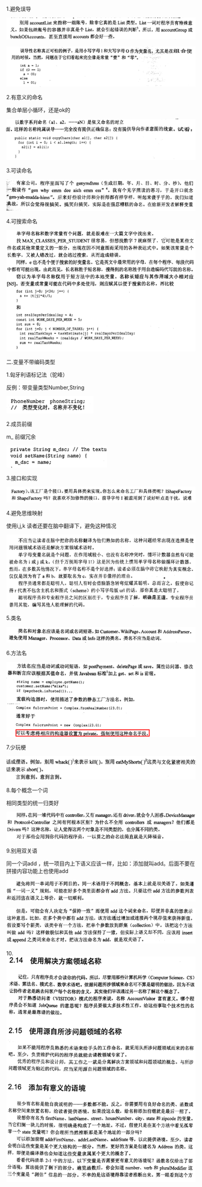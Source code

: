 1.避免误导

![image-20211106113912935](https://raw.githubusercontent.com/codecodeabc/Note-len/main/img/202111061139999.png)



![image-20211106113925992](https://raw.githubusercontent.com/codecodeabc/Note-len/main/img/202111061139036.png)



2.有意义的命名

集合单层小循环，还是ok的

![image-20211106114047212](https://raw.githubusercontent.com/codecodeabc/Note-len/main/img/202111061140283.png)



3.可读命名

![image-20211106114228637](https://raw.githubusercontent.com/codecodeabc/Note-len/main/img/202111061142681.png)



4.可搜索命名

![image-20211106114248605](https://raw.githubusercontent.com/codecodeabc/Note-len/main/img/202111061142647.png)



二.变量不带编码类型

1.匈牙利语标记法（驼峰）

反例：带变量类型Number,String

![image-20211106114509842](https://raw.githubusercontent.com/codecodeabc/Note-len/main/img/202111061145903.png)



2.成员前缀

m_ 前缀冗余

![image-20211106114646324](https://raw.githubusercontent.com/codecodeabc/Note-len/main/img/202111061146354.png)



3.接口和实现

![image-20211106114731092](https://raw.githubusercontent.com/codecodeabc/Note-len/main/img/202111061147122.png)

4.避免思维映射

使用i,j,k 读者还要在脑中翻译下，避免这种情况

![image-20211106114848254](https://raw.githubusercontent.com/codecodeabc/Note-len/main/img/202111061148326.png)



5.类名

![image-20211106114944979](https://raw.githubusercontent.com/codecodeabc/Note-len/main/img/202111061149050.png)



6.方法名

![image-20211106115020875](https://raw.githubusercontent.com/codecodeabc/Note-len/main/img/202111061150931.png)

7.少玩梗

![image-20211106115102868](https://raw.githubusercontent.com/codecodeabc/Note-len/main/img/202111061151924.png)





8.每个概念一个词

相同类型的统一归类好

![image-20211106115210393](https://raw.githubusercontent.com/codecodeabc/Note-len/main/img/202111061152458.png)



9.别用双关语

同一个词add ，统一项目内上下语义应该一样，比如：添加就叫add。后面不要在拼接内容功能上也使用add

![image-20211106115408629](https://raw.githubusercontent.com/codecodeabc/Note-len/main/img/202111061154654.png)

![image-20211106115355983](https://raw.githubusercontent.com/codecodeabc/Note-len/main/img/202111061153032.png)





10.![image-20211106115601355](https://raw.githubusercontent.com/codecodeabc/Note-len/main/img/202111061156432.png)